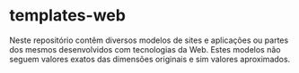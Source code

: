 # templates-web
Neste repositório contêm diversos modelos de sites e aplicações ou partes dos mesmos desenvolvidos com tecnologias da Web. Estes modelos não seguem valores exatos das dimensões originais e sim valores aproximados.
